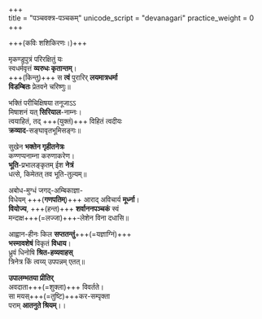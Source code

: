 +++  
title = "पञ्चवक्त्र-पञ्चकम्"
unicode_script = "devanagari"
practice_weight = 0
+++  

+++(कविः शशिकिरणः।)+++

मृकण्डुपुत्रं परिरक्षितुं यः  
स्वधर्मवृत्तं **व्यरुधः कृतान्तम्**।   
+++(किन्तु)+++ स **त्वं** पुरारिर् **लयमात्रधर्मा**  
**विडम्बितः** प्रेतवने चरिष्णुः॥   

भक्तिं परीचिक्षिषया तनूजाऽऽ  
मिषाशनं यत् **सिरियाल**-नाम्नः।  
त्वयाहितं, तद् +++(युक्तं)+++ विहितं त्वदीयः   
**क्रव्याद**-सङ्घावृतभूमिसङ्गः॥
  
सुखेन **भक्तेन गृहीतनेत्रः**  
कण्णप्पनाम्ना करुणाकरेण।  
**भूति**-प्रभालङ्कृतम् ईश **नेत्रं**  
धत्से, किमेतत् तव भूति-तुल्यम्॥   

अबोध-मुग्धं जगद्-अम्बिकाज्ञा-  
विधेयम् +++(**गणपतिम्**)+++ आराद् अविचार्य **मूर्ध्ना**।   
**वियोज्य**, +++(हन्त)+++ **शर्वाननपञ्चकं** स्वं  
मन्दाक्ष+++(=लज्जा)+++-लेशेन विना दधासि॥   

आह्वान-हीनः किल **सप्ततन्तुं**+++(=यज्ञाग्निं)+++  
**भस्मावशेषं** विकृतं **विधाय**।   
ध्रुवं धिनोषि **श्रित-हव्यवाहस्**  
त्रिनेत्र किं त्वय्य् उपपन्नम् एतत्॥   
  
**उपालम्भतया प्रीतिर्**  
अवदाता+++(=शुक्ला)+++ विवर्तते।  
सा मयस्+++(=तुष्टि)+++कर-सम्पृक्ता  
पराम् **आतनुते श्रियम्**।।

